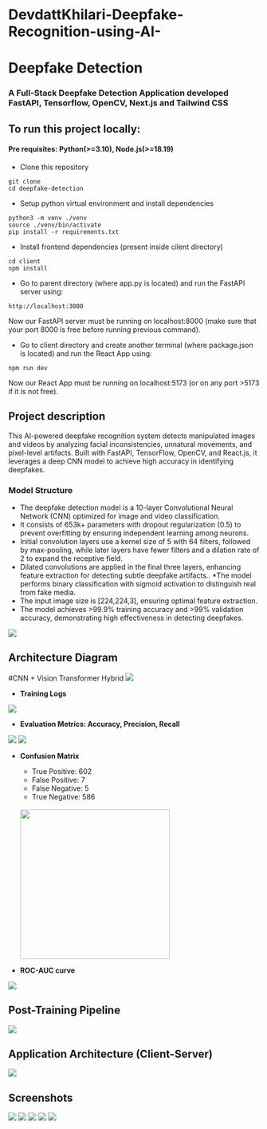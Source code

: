 # DevdattKhilari-Deepfake-Recognition-using-AI-

# Deepfake Detection

### A Full-Stack Deepfake Detection Application developed FastAPI, Tensorflow, OpenCV, Next.js and Tailwind CSS

## To run this project locally:
#### Pre requisites: Python(>=3.10), Node.js(>=18.19)

* Clone this repository
```
git clone 
cd deepfake-detection
```
* Setup python virtual environment and install dependencies
```
python3 -m venv ./venv
source ./venv/bin/activate
pip install -r requirements.txt
```
* Install frontend dependencies (present inside cilent directory)
```
cd client
npm install
```

* Go to parent directory (where app.py is located) and run the FastAPI server using:
```
http://localhost:3000
```
Now our FastAPI server must be running on localhost:8000 (make sure that your port 8000 is free before running previous command).

* Go to client directory and create another terminal (where package.json is located) and run the React App using:
```
npm run dev
```
Now our React App must be running on localhost:5173 (or on any port >5173 if it is not free).


## Project description
This AI-powered deepfake recognition system detects manipulated images and videos by analyzing facial inconsistencies, unnatural movements, and pixel-level artifacts. Built with FastAPI, TensorFlow, OpenCV, and React.js, it leverages a deep CNN model to achieve high accuracy in identifying deepfakes.

   ### Model Structure
   * The deepfake detection model is a 10-layer Convolutional Neural Network (CNN) optimized for image and video classification.
   * It consists of 653k+ parameters with dropout regularization (0.5) to prevent overfitting by ensuring independent learning among neurons.
   * Initial convolution layers use a kernel size of 5 with 64 filters, followed by max-pooling, while later layers have fewer filters and a dilation rate of 2 to expand the receptive field.
   * Dilated convolutions are applied in the final three layers, enhancing feature extraction for detecting subtle deepfake artifacts..
   *The model performs binary classification with sigmoid activation to distinguish real from fake media.
   * The input image size is [224,224,3], ensuring optimal feature extraction.
   * The model achieves >99.9% training accuracy and >99% validation accuracy, demonstrating high effectiveness in detecting deepfakes.


<img src="https://app.eraser.io/workspace/zWPDf4wt4HHG3pNzJBK1?origin=share&elements=xJJdKQZ-t_CJrNgqshkDCA"/>


## Architecture Diagram
#CNN + Vision Transformer Hybrid
<img src="https://postimg.cc/c6k36vPJ"/>

* **Training Logs**
<img src="client/public/logs.png"/>

* **Evaluation Metrics: Accuracy, Precision, Recall**
<img src="client/public/score1.png"/>
<img src="client/public/score2.png"/>

* **Confusion Matrix**
    * True Positive: 602
    * False Positive: 7
    * False Negative: 5
    * True Negative: 586
    <br/>
    <img src="client/public/confusion_matrix.png" style="height:300px; width:300px; display:block margin-bottom:100px;"/>


* **ROC-AUC curve**
<img src="client/public/ROC.png"/>


## Post-Training Pipeline
<img src="client/public/pipeline.png"/>

## Application Architecture (Client-Server)
<img src="client/public/application_architecture.png">


## Screenshots
<img src="client/public/df1.png"/>
<img src="client/public/df2.png"/>
<img src="client/public/df3.png"/>
<img src="client/public/df5.png"/>
<img src="client/public/df4.png"/>
